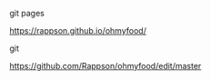 git pages

https://rappson.github.io/ohmyfood/


git

https://github.com/Rappson/ohmyfood/edit/master
